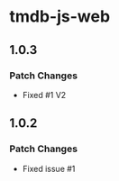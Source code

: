 # tmdb-js-web

## 1.0.3

### Patch Changes

- Fixed #1 V2

## 1.0.2

### Patch Changes

- Fixed issue #1

